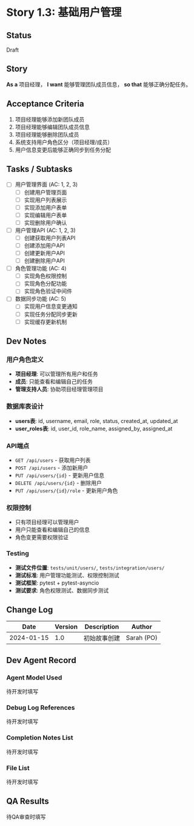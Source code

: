 # Story 1.3: 基础用户管理

## Status
Draft

## Story
**As a** 项目经理，
**I want** 能够管理团队成员信息，
**so that** 能够正确分配任务。

## Acceptance Criteria

1. 项目经理能够添加新团队成员
2. 项目经理能够编辑团队成员信息
3. 项目经理能够删除团队成员
4. 系统支持用户角色区分（项目经理/成员）
5. 用户信息变更后能够正确同步到任务分配

## Tasks / Subtasks

- [ ] 用户管理界面 (AC: 1, 2, 3)
  - [ ] 创建用户管理页面
  - [ ] 实现用户列表展示
  - [ ] 实现添加用户表单
  - [ ] 实现编辑用户表单
  - [ ] 实现删除用户确认
- [ ] 用户管理API (AC: 1, 2, 3)
  - [ ] 创建获取用户列表API
  - [ ] 创建添加用户API
  - [ ] 创建更新用户API
  - [ ] 创建删除用户API
- [ ] 角色管理功能 (AC: 4)
  - [ ] 实现角色权限控制
  - [ ] 实现角色分配功能
  - [ ] 实现角色验证中间件
- [ ] 数据同步功能 (AC: 5)
  - [ ] 实现用户信息变更通知
  - [ ] 实现任务分配同步更新
  - [ ] 实现缓存更新机制

## Dev Notes

### 用户角色定义
- **项目经理**: 可以管理所有用户和任务
- **成员**: 只能查看和编辑自己的任务
- **管理支持人员**: 协助项目经理管理项目

### 数据库表设计
- **users表**: id, username, email, role, status, created_at, updated_at
- **user_roles表**: id, user_id, role_name, assigned_by, assigned_at

### API端点
- `GET /api/users` - 获取用户列表
- `POST /api/users` - 添加新用户
- `PUT /api/users/{id}` - 更新用户信息
- `DELETE /api/users/{id}` - 删除用户
- `PUT /api/users/{id}/role` - 更新用户角色

### 权限控制
- 只有项目经理可以管理用户
- 用户只能查看和编辑自己的信息
- 角色变更需要权限验证

### Testing
- **测试文件位置**: `tests/unit/users/`, `tests/integration/users/`
- **测试标准**: 用户管理功能测试、权限控制测试
- **测试框架**: pytest + pytest-asyncio
- **测试要求**: 角色权限测试、数据同步测试

## Change Log

| Date | Version | Description | Author |
|------|---------|-------------|--------|
| 2024-01-15 | 1.0 | 初始故事创建 | Sarah (PO) |

## Dev Agent Record

### Agent Model Used
待开发时填写

### Debug Log References
待开发时填写

### Completion Notes List
待开发时填写

### File List
待开发时填写

## QA Results
待QA审查时填写
